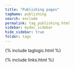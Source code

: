 ```yaml
---
title: "Publishing pages"
tagName: publishing
search: exclude
permalink: tag_publishing.html
sidebar: mydoc_sidebar
hide_sidebar: true
folder: tags
---
```

{% include taglogic.html %}

{% include links.html %}
